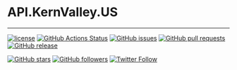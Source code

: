 # API.KernValley.US
- - -
[![license](https://img.shields.io/github/license/shgysk8zer0/api.chriszuber.com.svg)](./LICENSE)
[![GitHub Actions Status](https://github.com/shgysk8zer0/api.chriszuber.com/workflows/PHP%20Lint/badge.svg)](https://github.com/shgysk8zer0/api.chriszuber.com/actions)
[![GitHub issues](https://img.shields.io/github/issues/shgysk8zer0/api.chriszuber.com.svg)](https://github.com/shgysk8zer0/api.chriszuber.com/issues)
[![GitHub pull requests](https://img.shields.io/github/issues-pr/shgysk8zer0/api.chriszuber.com.svg)](https://github.com/shgysk8zer0/api.chriszuber.com/pulls)
[![GitHub release](https://img.shields.io/github/release/shgysk8zer0/api.chriszuber.com.svg)](https://github.com/shgysk8zer0/api.chriszuber.com/releases)

[![GitHub stars](https://img.shields.io/github/stars/shgysk8zer0/api.chriszuber.com.svg?style=social&label=Star&logo=github)](https://github.com/shgysk8zer0/api.chriszuber.com#fork-destination-box)
[![GitHub followers](https://img.shields.io/github/followers/shgysk8zer0.svg?style=social&label=Follow&logo=github)](https://github.com/shgysk8zer0)
[![Twitter Follow](https://img.shields.io/twitter/follow/shgysk8zer0.svg?style=social&label=Follow&logo=twitter)](https://twitter.com/shgysk8zer0)
